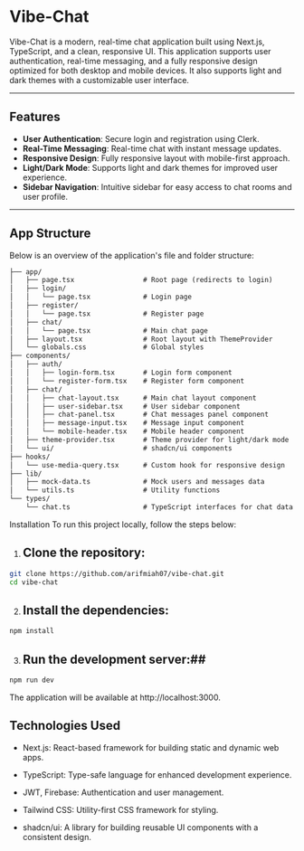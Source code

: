# Vibe-Chat

Vibe-Chat is a modern, real-time chat application built using Next.js, TypeScript, and a clean, responsive UI. This application supports user authentication, real-time messaging, and a fully responsive design optimized for both desktop and mobile devices. It also supports light and dark themes with a customizable user interface.

---

## Features

- **User Authentication**: Secure login and registration using Clerk.
- **Real-Time Messaging**: Real-time chat with instant message updates.
- **Responsive Design**: Fully responsive layout with mobile-first approach.
- **Light/Dark Mode**: Supports light and dark themes for improved user experience.
- **Sidebar Navigation**: Intuitive sidebar for easy access to chat rooms and user profile.

---

## App Structure

Below is an overview of the application's file and folder structure:

```md
├── app/
│   ├── page.tsx                 # Root page (redirects to login)
│   ├── login/
│   │   └── page.tsx             # Login page
│   ├── register/
│   │   └── page.tsx             # Register page
│   ├── chat/
│   │   └── page.tsx             # Main chat page
│   ├── layout.tsx               # Root layout with ThemeProvider
│   └── globals.css              # Global styles
├── components/
│   ├── auth/
│   │   ├── login-form.tsx       # Login form component
│   │   └── register-form.tsx    # Register form component
│   ├── chat/
│   │   ├── chat-layout.tsx      # Main chat layout component
│   │   ├── user-sidebar.tsx     # User sidebar component
│   │   ├── chat-panel.tsx       # Chat messages panel component
│   │   ├── message-input.tsx    # Message input component
│   │   └── mobile-header.tsx    # Mobile header component
│   ├── theme-provider.tsx       # Theme provider for light/dark mode
│   └── ui/                      # shadcn/ui components
├── hooks/
│   └── use-media-query.tsx      # Custom hook for responsive design
├── lib/
│   ├── mock-data.ts             # Mock users and messages data
│   └── utils.ts                 # Utility functions
└── types/
    └── chat.ts                  # TypeScript interfaces for chat data
```
Installation
To run this project locally, follow the steps below:

1. ## Clone the repository: ##

```bash
git clone https://github.com/arifmiah07/vibe-chat.git
cd vibe-chat
```
2. ## Install the dependencies: ## 

```bash
npm install
```
3. ## Run the development server:##

```bash
npm run dev
```
The application will be available at http://localhost:3000.

## Technologies Used
- Next.js: React-based framework for building static and dynamic web apps.

- TypeScript: Type-safe language for enhanced development experience.

- JWT, Firebase: Authentication and user management.

- Tailwind CSS: Utility-first CSS framework for styling.

- shadcn/ui: A library for building reusable UI components with a consistent design.
